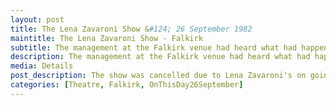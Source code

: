 ```yaml
---
layout: post
title: The Lena Zavaroni Show &#124; 26 September 1982
maintitle: The Lena Zavaroni Show - Falkirk
subtitle: The management at the Falkirk venue had heard what had happened the previous week at <a href="/1982-09-19-the-sunday-concert">New Brighton</a> and would not allow Lena to perform and cancelled the show
description: The management at the Falkirk venue had heard what had happened the previous week at <a href="/1982-09-19-the-sunday-concert">New Brighton</a> and would not allow Lena to perform and cancelled the show.
media: Details
post_description: The show was cancelled due to Lena Zavaroni's on going heath issues.
categories: [Theatre, Falkirk, OnThisDay26September]
---
```


